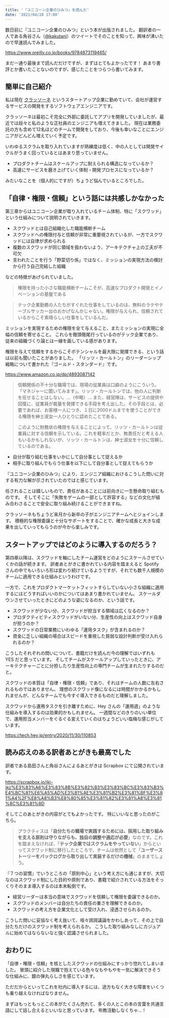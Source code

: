 ```yaml
---
title: '『ユニコーン企業のひみつ』を読んだ'
date: '2021/04/28 17:00'
---
```

数日前に『ユニコーン企業のひみつ』という本が出版されました。
翻訳者の一人である角谷さん（[@kakutani](https://twitter.com/kakutani)）のツイートでそのことを知って、興味が沸いたので早速読んでみました。

https://www.oreilly.co.jp/books/9784873119465/

まだ一通り最後まで読んだだけですが、まずはとてもよかったです！
あまり書評とか書いたことないのですが、感じたことをつらつら書いてみます。

## 簡単に自己紹介
私は現在 [クラッソーネ](https://www.crassone.co.jp) というスタートアップ企業に勤めていて、会社が運営するサービスの開発をするソフトウェアエンジニアです。

クラッソーネは最初こそ完全に外部に委託してアプリを開発していましたが、最近では段々と私のような正社員のエンジニアも増えてきました。
現在は業務委託の方も含めて12名ほどのチームで開発をしており、今後も幸いなことにエンジニアがどんどん増えていく予定です。

いわゆるスクラムを取り入れていますが熟練度は低く、中の人としては開発サイクルがうまく回っているとはあまり思っていません。

* プロダクトチームはスケールアップに耐えられる構造になっているか？
* 高速にサービスを磨き上げていく体制・開発プロセスになっているか？

みたいなことを（個人的にですが）ちょうど悩んでいるところでした。

## 「自律・権限・信頼」という話には共感しかなかった
第三章からはユニコーン企業が取り入れているチーム体制、特に「スクワッド」という仕組みについて説明されていきます。

* スクワッドとは自己組織化した職能横断チーム
* スクワッドへの権限付与と信頼が非常に重要視されているが、一方でスクワッドには自律が求められる
* 複数のスクワッドが同じ領域を扱わないよう、アーキテクチャ上の工夫が不可欠
* 言われたことを行う「野菜切り係」ではなく、ミッションの実現方法の検討から行う自己完結した組織

などの特徴があげられていました。

> 権限を持った小さな職能横断チームこそが、高速なプロダクト開発とイノベーションの基盤である

> テック企業勤務の人たちがすぐれた仕事をしているのは、無料のラテやテーブルサッカー台のおかげなんかじゃない。権限が与えられ、信頼されているからこそ素晴らしい仕事をしているんだ。

ミッションを実現するための権限を全て与えること、またミッションの実現に全幅の信頼を寄せること。
これらを徹頭徹尾行っているのがテック企業であり、従来の組織づくり論とは一線を画している感があります。

権限を与えて信頼をするからこそポテンシャルを最大限に発揮できる、という話は以前も聞いたことがありました。
「リッツ・カールトン」のリーダーシップ戦略について書かれた『ゴールド・スタンダード』です。

https://www.amazon.co.jp/dp/4893087142

> 信頼関係の不十分な職場では、現場の従業員は口癖のようにこういう。「マネジャーに聞いてみます」。リッツ・カールトンでは、他の人に判断を任せることはしない。...（中略）... また、経営陣は、サービスの提供や回復に、従業員が裁量を発揮できる手段を考え出した。その手段とは、必要であれば、お客様一人につき、１日に2000ドルまでを使うことができる権限を紳士淑女一人ひとりに認めたことである。
>
> このように財務状の権限を与えることによって、リッツ・カールトンは従業員に対する信頼を示している。これを軽率だとか、無責任だと考える人もいるかもしれないが、リッツ・カールトンは、紳士淑女を十分に信頼しているのである。

* 自分が取り組む仕事をいかにして自分事として捉えるか
* 相手に取り組んでもらう仕事を以下にして自分事として捉えてもらうか

『ユニコーン企業のひみつ』により、エンジニア組織におけるこうした問いに対する有力な解が示されていたのではと感じています。

任されることは嬉しいもので、責任があることには前向きに一生懸命取り組むものです。
そしてそこに「失敗をゲームの一部として許容する」などの文化が組み合わさることで安全に取り組み続けることができますね。

クラッソーネもちょうど来月から新卒の子がエンジニアチームへとジョインします。
積極的な権限委譲と十分なサポートをすることで、確かな成長と大きな成果を出していってもらうのが今から楽しみです。

## スタートアップではどのように導入するのだろう？
第四章以降は、スクワッドを軸にしたチーム運営をどのようにスケールさせていくかの話が続きます。
訳者あとがきに書かれている内容を踏まえると Spotify さんの中でもいろいろ形は変わり続けているようですが、それでも数千人規模のチームに適用できる仕組みというわけです。

一方で、これをプロダクトマーケットフィットすらしていない小さな組織に適用するにはどうすればいいのかについてはあまり書かれていません。
スケールダウンさせていったときにどのような姿になるのか、という話です。

* スクワッドが少ない分、スクワッドが担当する領域は広くなるのか？
* プロダクティビティスクワッドがいない分、生産性の向上はスクワッド自身が担うのか？
* スクワッドの日常業務にいわゆる「運用タスク」が含まれるのか？
* 資金に乏しい組織の場合はスピードを重視した貧弱な設計判断が受け入れられるのか？

こうしたそれぞれの問いについて、書籍だけを読んだ今の理解ではいずれも YES だと思っています。
そしてチームがスケールアップしていったときに、アーキテクチャーごとに分担したり生産性向上の専門チームが生まれたりするのだと。

スクワッドの本質は「自律・権限・信頼」であり、それはチームの人数に左右されるものではありません。
理想のスクワッド像になるには時間がかかるかもしれませんが、どんなチームでも今すぐ導入できるものだと理解しました。

スクワッドから運用タスクを引き離すために、Hey さんの「運用週」のような仕組みを導入するのは効果的かもしれません。
一週間などのきりのいい単位で、運用担当メンバーをぐるぐる変えていくのはちょうどいい塩梅な感じがしています。

https://tech.hey.jp/entry/2020/11/30/110853

## 読み応えのある訳者あとがきも最高でした
訳者である島田さんと角谷さんによるあとがきは Scrapbox にて公開されています。

https://scrapbox.io/iki-iki/%E3%83%A6%E3%83%8B%E3%82%B3%E3%83%BC%E3%83%B3%E4%BC%81%E6%A5%AD%E3%81%AE%E3%81%B2%E3%81%BF%E3%81%A4%2F%E8%A8%B3%E8%80%85%E3%81%82%E3%81%A8%E3%81%8C%E3%81%8D

そしてこのあとがきの内容がとてもよかったです。
特にいいなと思ったのがこちら。

> プラクティスは「**自分たちの職場で実践するためには、採用した取り組みを支える原則は守りながらも、独自の調整や適応が必要**」なのです。これを踏まえなければ、「**テック企業ではスクラムをやっていない**」からといってスクワッド制に移行したところで、チームは依然として「**ユーザーストーリーをバックログから取り出して実装するだけの機械**」のままでしょう。

『７つの習慣』でいうところの「原則中心」という考え方にも通じますが、大切なのはスクワッド制にした目的や原則であり、書籍で紹介されている方法をそっくりそのまま導入するのは本末転倒です。

* 経営リーダーは本当の意味でスクワッドを信頼して権限を委譲できるのか。
* スクワッドのメンバーは自分たちの責任の重さを理解できるのか。
* スクワッドの考え方を企業文化として受け入れ、浸透させられるのか。

こうした問いに妥協なく考え抜いて、喧々諤諤議論をかわしあって、その上で自分たちだけのスクワッド制を考えられるか。
こうした取り組みなしにカジュアルに始めてはならないなと強く認識させられました。

## おわりに
「自律・権限・信頼」を核としたスクワッドの仕組みにすっかり惚れてしまいました。
冒頭に紹介した現職で抱えている色々なもやもやを一気に解決できそうな仕組みに、銀の弾丸らしさを感じています。

ただだからといってこれを社内に導入するには、途方もなく大きな障害をいくつも乗り越えなければなりません。

まずはもっともっとこの本がたくさん売れて、多くの人とこの本の言葉を共通言語にして話し合えるといいなと思っています。
布教活動しなくちゃ...！
